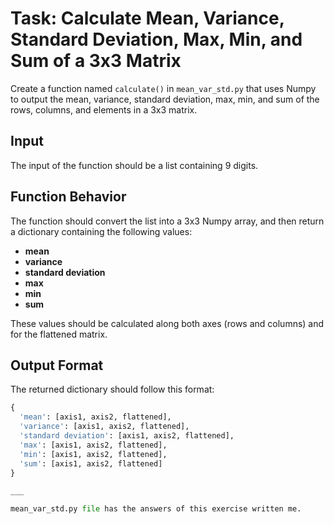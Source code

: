 # Task: Calculate Mean, Variance, Standard Deviation, Max, Min, and Sum of a 3x3 Matrix

Create a function named `calculate()` in `mean_var_std.py` that uses Numpy to output the mean, variance, standard deviation, max, min, and sum of the rows, columns, and elements in a 3x3 matrix.

## Input
The input of the function should be a list containing 9 digits.

## Function Behavior
The function should convert the list into a 3x3 Numpy array, and then return a dictionary containing the following values:

- **mean**
- **variance**
- **standard deviation**
- **max**
- **min**
- **sum**

These values should be calculated along both axes (rows and columns) and for the flattened matrix.

## Output Format
The returned dictionary should follow this format:

```python
{
  'mean': [axis1, axis2, flattened],
  'variance': [axis1, axis2, flattened],
  'standard deviation': [axis1, axis2, flattened],
  'max': [axis1, axis2, flattened],
  'min': [axis1, axis2, flattened],
  'sum': [axis1, axis2, flattened]
}

___

mean_var_std.py file has the answers of this exercise written me. 
